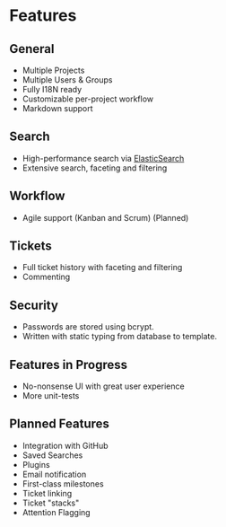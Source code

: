 # Features

## General
* Multiple Projects
* Multiple Users & Groups
* Fully I18N ready
* Customizable per-project workflow
* Markdown support

## Search
* High-performance search via [ElasticSearch](http://www.elasticsearch.org/)
* Extensive search, faceting and filtering

## Workflow
* Agile support (Kanban and Scrum) (Planned)

## Tickets
* Full ticket history with faceting and filtering
* Commenting

## Security
* Passwords are stored using bcrypt.
* Written with static typing from database to template.

## Features in Progress
* No-nonsense UI with great user experience
* More unit-tests

## Planned Features
* Integration with GitHub
* Saved Searches
* Plugins
* Email notification
* First-class milestones
* Ticket linking
* Ticket "stacks"
* Attention Flagging